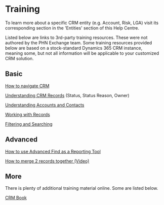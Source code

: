 # Training

To learn more about a specific CRM entity (e.g. Account, Risk, LGA) visit its corresponding section in the 'Entities' section of this Help Centre.

Listed below are links to 3rd-party training resources. These were not authored by the PHN Exchange team. Some training resources provided below are based on a stock-standard Dynamics 365 CRM instance, meaning some, but not all information will be applicable to your customized CRM solution.

## Basic

[How to navigate CRM](https://crmbook.powerobjects.com/basics/searching-and-navigation/navigating-crm)

[Understanding CRM Records](https://crmbook.powerobjects.com/basics/searching-and-navigation/understanding-crm-records/) (Status, Status Reason, Owner)

[Understanding Accounts and Contacts](https://crmbook.powerobjects.com/basics/searching-and-navigation/understanding-accounts-and-contacts/)

[Working with Records](https://crmbook.powerobjects.com/basics/searching-and-navigation/working-with-records/)

[Filtering and Searching](https://crmbook.powerobjects.com/basics/searching-and-navigation/searching-crm/)

## Advanced

[How to use Advanced Find as a Reporting Tool](https://crmbook.powerobjects.com/basics/analytics/advanced-find-as-a-reporting-tool/)

[How to merge 2 records together (Video)](https://www.youtube.com/watch?v=Nl9fWCG33Ok)

## More

There is plenty of additional training material online. Some are listed below.

[CRM Book](https://crmbook.powerobjects.com/)
